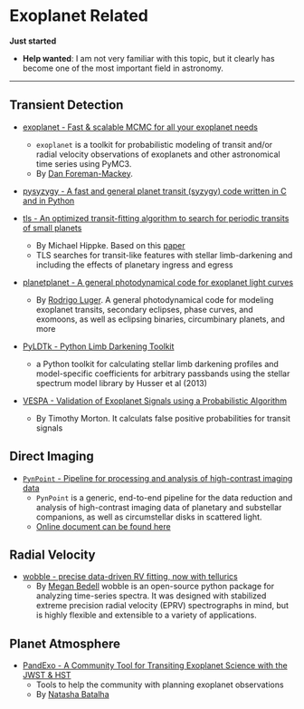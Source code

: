 # Exoplanet Related

**Just started**

* **Help wanted**: I am not very familiar with this topic, but it clearly has become one of the most important field in astronomy.

----

## Transient Detection

- [exoplanet - Fast & scalable MCMC for all your exoplanet needs](https://github.com/dfm/exoplanet)
    * `exoplanet` is a toolkit for probabilistic modeling of transit and/or radial velocity observations of exoplanets and other astronomical time series using PyMC3.
    * By [Dan Foreman-Mackey](https://dfm.io/).

- [pysyzygy - A fast and general planet transit (syzygy) code written in C and in Python](https://github.com/rodluger/pysyzygy)

- [tls - An optimized transit-fitting algorithm to search for periodic transits of small planets](https://github.com/hippke/tls)
    * By Michael Hippke. Based on this [paper](https://ui.adsabs.harvard.edu/abs/2019A%26A...623A..39H/abstract)
    * TLS searches for transit-like features with stellar limb-darkening and including the effects of planetary ingress and egress

- [planetplanet - A general photodynamical code for exoplanet light curves](https://github.com/rodluger/planetplanet)
    * By [Rodrigo Luger](https://rodluger.github.io/). A general photodynamical code for modeling exoplanet transits, secondary eclipses, phase curves, and exomoons, as well as eclipsing binaries, circumbinary planets, and more

- [PyLDTk - Python Limb Darkening Toolkit](https://github.com/hpparvi/ldtk)
    * a Python toolkit for calculating stellar limb darkening profiles and model-specific coefficients for arbitrary passbands using the stellar spectrum model library by Husser et al (2013)

- [VESPA - Validation of Exoplanet Signals using a Probabilistic Algorithm](https://github.com/timothydmorton/VESPA)
    * By Timothy Morton. It calculats false positive probabilities for transit signals

## Direct Imaging

- [`PynPoint` - Pipeline for processing and analysis of high-contrast imaging data](https://github.com/PynPoint/PynPoint)
    * `PynPoint` is a generic, end-to-end pipeline for the data reduction and analysis of high-contrast imaging data of planetary and substellar companions, as well as circumstellar disks in scattered light.
    * [Online document can be found here](https://pynpoint.readthedocs.io/en/latest/)

## Radial Velocity

- [wobble - precise data-driven RV fitting, now with tellurics](https://github.com/megbedell/wobble)
    * By [Megan Bedell](https://bedell.space/) wobble is an open-source python package for analyzing time-series spectra. It was designed with stabilized extreme precision radial velocity (EPRV) spectrographs in mind, but is highly flexible and extensible to a variety of applications.

## Planet Atmosphere

- [PandExo - A Community Tool for Transiting Exoplanet Science with the JWST & HST](https://github.com/natashabatalha/PandExo)
    * Tools to help the community with planning exoplanet observations
    * By [Natasha Batalha](https://natashabatalha.github.io/)